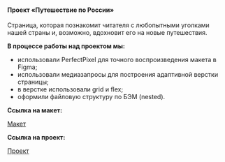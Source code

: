 #### Проект «Путешествие по России»

Страница, которая познакомит читателя с любопытными уголками нашей страны и, возможно, вдохновит его на новые путешествия.

**В процессе работы над проектом мы:**

- использовали PerfectPixel для точного воспроизведения макета в Figma;
- использовали медиазапросы для построения адаптивной верстки страницы;
- в верстке использовали grid и flex;
- оформили файловую структуру по БЭМ (nested).

**Ссылка на макет:**

[Макет](https://www.figma.com/file/5S2WSbEFL6awjVWJ0NWL8Q/Sprint-3_-Russia-_-desktop-%2B-mobile?type=design&node-id=28503-0)

**Ссылка на проект:**

[Проект](https://vikabuyavykh.github.io/russian-travel/)
